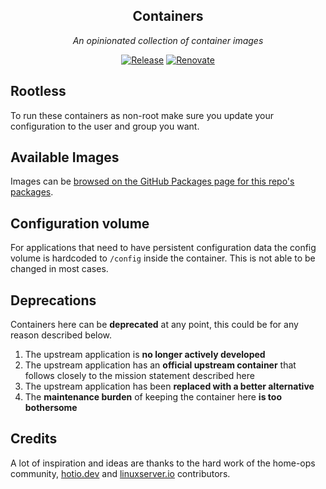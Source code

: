<div align="center">

## Containers

_An opinionated collection of container images_

</div>

<div align="center">

[![Release](https://img.shields.io/github/actions/workflow/status/krezh/containers/release.yaml?branch=main&style=for-the-badge&logo=github&logoColor=white&color=blue&label=%20)](https://github.com/krezh/containers/actions/workflows/release.yaml)
[![Renovate](https://img.shields.io/github/actions/workflow/status/krezh/renovate-config/renovate.yaml?branch=main&style=for-the-badge&logo=renovate&logoColor=white&color=blue&label=%20)](https://github.com/krezh/renovate-config/actions/workflows/renovate.yaml)

</div>

## Rootless

To run these containers as non-root make sure you update your configuration to the user and group you want.

## Available Images

Images can be [browsed on the GitHub Packages page for this repo's packages](https://github.com/krezh?tab=packages&repo_name=containers).

## Configuration volume

For applications that need to have persistent configuration data the config volume is hardcoded to `/config` inside the container. This is not able to be changed in most cases.

## Deprecations

Containers here can be **deprecated** at any point, this could be for any reason described below.

1. The upstream application is **no longer actively developed**
2. The upstream application has an **official upstream container** that follows closely to the mission statement described here
3. The upstream application has been **replaced with a better alternative**
4. The **maintenance burden** of keeping the container here **is too bothersome**

## Credits

A lot of inspiration and ideas are thanks to the hard work of the home-ops community, [hotio.dev](https://hotio.dev/) and [linuxserver.io](https://www.linuxserver.io/) contributors.
